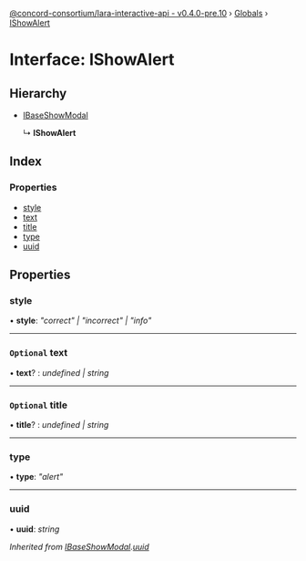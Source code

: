 [@concord-consortium/lara-interactive-api - v0.4.0-pre.10](../README.md) › [Globals](../globals.md) › [IShowAlert](ishowalert.md)

# Interface: IShowAlert

## Hierarchy

* [IBaseShowModal](ibaseshowmodal.md)

  ↳ **IShowAlert**

## Index

### Properties

* [style](ishowalert.md#style)
* [text](ishowalert.md#optional-text)
* [title](ishowalert.md#optional-title)
* [type](ishowalert.md#type)
* [uuid](ishowalert.md#uuid)

## Properties

###  style

• **style**: *"correct" | "incorrect" | "info"*

___

### `Optional` text

• **text**? : *undefined | string*

___

### `Optional` title

• **title**? : *undefined | string*

___

###  type

• **type**: *"alert"*

___

###  uuid

• **uuid**: *string*

*Inherited from [IBaseShowModal](ibaseshowmodal.md).[uuid](ibaseshowmodal.md#uuid)*
